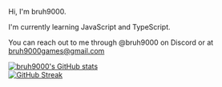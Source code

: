 Hi, I'm bruh9000.

I'm currently learning JavaScript and TypeScript.

You can reach out to me through @bruh9000 on Discord or at bruh9000games@gmail.com

[![bruh9000's GitHub stats](https://github-readme-stats.vercel.app/api?username=bruh-9000)](https://github.com/bruh-9000/github-readme-stats)<br>
[![GitHub Streak](https://streak-stats.demolab.com?user=bruh-9000&card_width=450&hide_total_contributions=true)](https://git.io/streak-stats)

